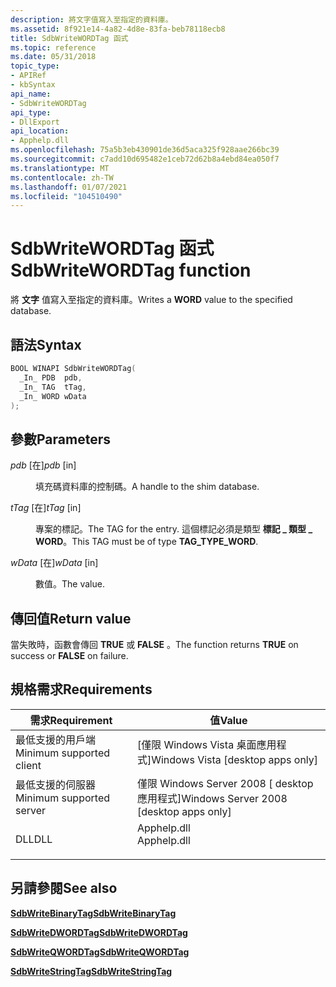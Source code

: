 ```yaml
---
description: 將文字值寫入至指定的資料庫。
ms.assetid: 8f921e14-4a82-4d8e-83fa-beb78118ecb8
title: SdbWriteWORDTag 函式
ms.topic: reference
ms.date: 05/31/2018
topic_type:
- APIRef
- kbSyntax
api_name:
- SdbWriteWORDTag
api_type:
- DllExport
api_location:
- Apphelp.dll
ms.openlocfilehash: 75a5b3eb430901de36d5aca325f928aae266bc39
ms.sourcegitcommit: c7add10d695482e1ceb72d62b8a4ebd84ea050f7
ms.translationtype: MT
ms.contentlocale: zh-TW
ms.lasthandoff: 01/07/2021
ms.locfileid: "104510490"
---
```

# <a name="sdbwritewordtag-function"></a><span data-ttu-id="381d0-103">SdbWriteWORDTag 函式</span><span class="sxs-lookup"><span data-stu-id="381d0-103">SdbWriteWORDTag function</span></span>

<span data-ttu-id="381d0-104">將 **文字** 值寫入至指定的資料庫。</span><span class="sxs-lookup"><span data-stu-id="381d0-104">Writes a **WORD** value to the specified database.</span></span>

## <a name="syntax"></a><span data-ttu-id="381d0-105">語法</span><span class="sxs-lookup"><span data-stu-id="381d0-105">Syntax</span></span>


```C++
BOOL WINAPI SdbWriteWORDTag(
  _In_ PDB  pdb,
  _In_ TAG  tTag,
  _In_ WORD wData
);
```



## <a name="parameters"></a><span data-ttu-id="381d0-106">參數</span><span class="sxs-lookup"><span data-stu-id="381d0-106">Parameters</span></span>

<dl> <dt>

<span data-ttu-id="381d0-107">*pdb* \[在\]</span><span class="sxs-lookup"><span data-stu-id="381d0-107">*pdb* \[in\]</span></span>
</dt> <dd>

<span data-ttu-id="381d0-108">填充碼資料庫的控制碼。</span><span class="sxs-lookup"><span data-stu-id="381d0-108">A handle to the shim database.</span></span>

</dd> <dt>

<span data-ttu-id="381d0-109">*tTag* \[在\]</span><span class="sxs-lookup"><span data-stu-id="381d0-109">*tTag* \[in\]</span></span>
</dt> <dd>

<span data-ttu-id="381d0-110">專案的標記。</span><span class="sxs-lookup"><span data-stu-id="381d0-110">The TAG for the entry.</span></span> <span data-ttu-id="381d0-111">這個標記必須是類型 **標記 \_ 類型 \_ WORD**。</span><span class="sxs-lookup"><span data-stu-id="381d0-111">This TAG must be of type **TAG\_TYPE\_WORD**.</span></span>

</dd> <dt>

<span data-ttu-id="381d0-112">*wData* \[在\]</span><span class="sxs-lookup"><span data-stu-id="381d0-112">*wData* \[in\]</span></span>
</dt> <dd>

<span data-ttu-id="381d0-113">數值。</span><span class="sxs-lookup"><span data-stu-id="381d0-113">The value.</span></span>

</dd> </dl>

## <a name="return-value"></a><span data-ttu-id="381d0-114">傳回值</span><span class="sxs-lookup"><span data-stu-id="381d0-114">Return value</span></span>

<span data-ttu-id="381d0-115">當失敗時，函數會傳回 **TRUE** 或 **FALSE** 。</span><span class="sxs-lookup"><span data-stu-id="381d0-115">The function returns **TRUE** on success or **FALSE** on failure.</span></span>

## <a name="requirements"></a><span data-ttu-id="381d0-116">規格需求</span><span class="sxs-lookup"><span data-stu-id="381d0-116">Requirements</span></span>



| <span data-ttu-id="381d0-117">需求</span><span class="sxs-lookup"><span data-stu-id="381d0-117">Requirement</span></span> | <span data-ttu-id="381d0-118">值</span><span class="sxs-lookup"><span data-stu-id="381d0-118">Value</span></span> |
|-------------------------------------|----------------------------------------------------------------------------------------|
| <span data-ttu-id="381d0-119">最低支援的用戶端</span><span class="sxs-lookup"><span data-stu-id="381d0-119">Minimum supported client</span></span><br/> | <span data-ttu-id="381d0-120">\[僅限 Windows Vista 桌面應用程式\]</span><span class="sxs-lookup"><span data-stu-id="381d0-120">Windows Vista \[desktop apps only\]</span></span><br/>                                         |
| <span data-ttu-id="381d0-121">最低支援的伺服器</span><span class="sxs-lookup"><span data-stu-id="381d0-121">Minimum supported server</span></span><br/> | <span data-ttu-id="381d0-122">僅限 Windows Server 2008 \[ desktop 應用程式\]</span><span class="sxs-lookup"><span data-stu-id="381d0-122">Windows Server 2008 \[desktop apps only\]</span></span><br/>                                   |
| <span data-ttu-id="381d0-123">DLL</span><span class="sxs-lookup"><span data-stu-id="381d0-123">DLL</span></span><br/>                      | <dl> <span data-ttu-id="381d0-124"><dt>Apphelp.dll</dt></span><span class="sxs-lookup"><span data-stu-id="381d0-124"><dt>Apphelp.dll</dt></span></span> </dl> |



## <a name="see-also"></a><span data-ttu-id="381d0-125">另請參閱</span><span class="sxs-lookup"><span data-stu-id="381d0-125">See also</span></span>

<dl> <dt>

[<span data-ttu-id="381d0-126">**SdbWriteBinaryTag**</span><span class="sxs-lookup"><span data-stu-id="381d0-126">**SdbWriteBinaryTag**</span></span>](sdbwritebinarytag.md)
</dt> <dt>

[<span data-ttu-id="381d0-127">**SdbWriteDWORDTag**</span><span class="sxs-lookup"><span data-stu-id="381d0-127">**SdbWriteDWORDTag**</span></span>](sdbwritedwordtag.md)
</dt> <dt>

[<span data-ttu-id="381d0-128">**SdbWriteQWORDTag**</span><span class="sxs-lookup"><span data-stu-id="381d0-128">**SdbWriteQWORDTag**</span></span>](sdbwriteqwordtag.md)
</dt> <dt>

[<span data-ttu-id="381d0-129">**SdbWriteStringTag**</span><span class="sxs-lookup"><span data-stu-id="381d0-129">**SdbWriteStringTag**</span></span>](sdbwritestringtag.md)
</dt> </dl>

 

 




